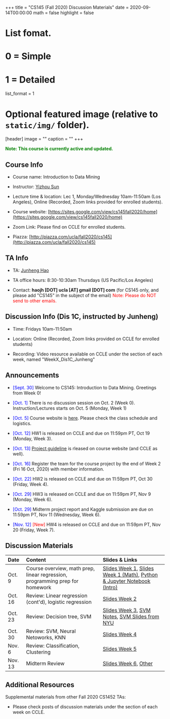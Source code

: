 +++
title = "CS145 (Fall 2020) Discussion Materials"
date = 2020-09-14T00:00:00
math = false
highlight = false

# List fomat.
#   0 = Simple
#   1 = Detailed
list_format = 1

# Optional featured image (relative to `static/img/` folder).
[header]
image = ""
caption = ""
+++

<span style="color:green"> **Note: This course is currently active and updated.** </span>


## Course Info

* Course name: Introduction to Data Mining

* Instructor: [Yizhou Sun](http://web.cs.ucla.edu/~yzsun/)

* Lecture time & location: Lec 1, Monday/Wednesday 10am-11:50am (Los Angeles), Online (Recorded, Zoom links provided for enrolled students).

* Course website: [https://sites.google.com/view/cs145fall2020/home](https://sites.google.com/view/cs145fall2020/home)

* Zoom Link: Please find on CCLE for enrolled students.

* Piazza: [http://piazza.com/ucla/fall2020/cs145](http://piazza.com/ucla/fall2020/cs145)

## TA Info

* TA: [Junheng Hao](https://www.haojunheng.com/)

* TA office hours: 8:30-10:30am Thursdays (US Pacific/Los Angeles)

* Contact: **haojh [DOT] ucla [AT] gmail [DOT] com** (for CS145 only, and please add "CS145" in the subject of the email) <span style="color:red"> Note: Please do NOT send to other emails. </span>


## Discussion Info (Dis 1C, instructed by Junheng)

* Time: Fridays 10am-11:50am

* Location: Online (Recorded, Zoom links provided on CCLE for enrolled students)

* Recording: Video resource available on CCLE under the section of each week, named "WeekX_Dis1C_Junheng"

## Announcements

* <span style="color:blue">\[Sept. 30\]</span> Welcome to CS145: Introduction to Data Mining. Greetings from Week 0!

* <span style="color:blue">\[Oct. 1\]</span> There is no discussion session on Oct. 2 (Week 0). Instruction/Lectures starts on Oct. 5 (Monday, Week 1) </span>

* <span style="color:blue">\[Oct. 5\]</span> Course website is [here](https://sites.google.com/view/cs145fall2020/home). Please check the class schedule and logistics.

* <span style="color:blue">\[Oct. 12\]</span> HW1 is released on CCLE and due on 11:59pm PT, Oct 19 (Monday, Week 3).

* <span style="color:blue">\[Oct. 13\]</span> [Project guideline](http://web.cs.ucla.edu/~yzsun/classes/2020Fall_CS145/Slides/Course%20Project%20Description.pdf) is rleased on course website (and CCLE as well).

* <span style="color:blue">\[Oct. 16\]</span> Register the team for the course project by the end of Week 2 (Fri 16 Oct, 2020) with member information.

* <span style="color:blue">\[Oct. 22\]</span> HW2 is released on CCLE and due on 11:59pm PT, Oct 30 (Friday, Week 4).

* <span style="color:blue">\[Oct. 29\]</span> HW3 is released on CCLE and due on 11:59pm PT, Nov 9 (Monday, Week 6).

* <span style="color:blue">\[Oct. 29\]</span> Midterm project report and Kaggle submission are due on 11:59pm PT, Nov 11 (Wednesday, Week 6).

* <span style="color:blue">\[Nov. 12\]</span> <span style="color:red"> \[New\] </span> HW4 is released on CCLE and due on 11:59pm PT, Nov 20 (Friday, Week 7).

## Discussion Materials

|  Date  |                        Content                      |          Slides & Links            |
|:-------|:----------------------------------------------------|:-----------------------------------|
| Oct. 9 | Course overview, math prep, linear regression, programming prep for homework | [Slides Week 1](https://www.haojunheng.com/files/cs145-f20/Dis1C_Week01.pdf), [Slides Week 1 (Math)](https://www.haojunheng.com/files/cs145-f20/Dis1C_Week01_Math.pdf), [Python & Jupyter Notebook (Intro)](https://www.haojunheng.com/files/cs145-f20/Dis1C_Week01_Jupyter.ipynb)|
| Oct. 16 | Review: Linear regression (cont'd), logistic regression | [Slides Week 2](https://www.haojunheng.com/files/cs145-f20/Dis1C_Week02.pdf) |
| Oct. 23 | Review: Decision tree, SVM | [Slides Week 3](https://www.haojunheng.com/files/cs145-f20/Dis1C_Week03.pdf), [SVM Notes](https://see.stanford.edu/materials/aimlcs229/cs229-notes3.pdf), [SVM Slides from NYU](http://people.csail.mit.edu/dsontag/courses/ml13/slides/lecture6.pdf)|
| Oct. 30 | Review: SVM, Neural Netoworks, KNN | [Slides Week 4](https://www.haojunheng.com/files/cs145-f20/Dis1C_Week04.pdf) |
| Nov. 6 | Review: Classification, Clustering | [Slides Week 5](https://www.haojunheng.com/files/cs145-f20/Dis1C_Week05.pdf) |
| Nov. 13 | Midterm Review | [Slides Week 6](https://www.haojunheng.com/files/cs145-f20/Dis1C_Week06.pdf), [Other](https://www.haojunheng.com/files/cs145-f20/Dis1C_Week06_Add.pdf) |

## Additional Resources

Supplemental materials from other Fall 2020 CS1452 TAs: 

* Please check posts of discussion materials under the section of each week on CCLE.